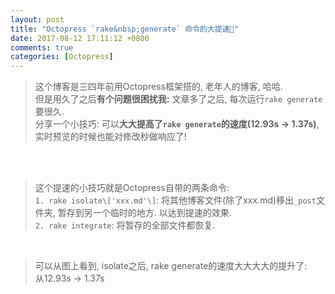 ```yaml
---
layout: post
title: "Octopress `rake&nbsp;generate` 命令的大提速🚀"
date: 2017-08-12 17:11:12 +0800
comments: true
categories: [Octopress]
---
```


> 这个博客是三四年前用Octopress框架搭的, 老年人的博客, 哈哈.    
但是用久了之后**有个问题很困扰我:** 文章多了之后, 每次运行`rake generate`要很久.    
分享一个小技巧: 可以**大大提高了`rake generate`的速度(12.93s → 1.37s)**, 实时预览的时候也能对修改秒做响应了!   
<!--more-->   
<br><br>  


> 这个提速的小技巧就是Octopress自带的两条命令:    
`1. rake isolate\['xxx.md'\]`: 将其他博客文件(除了xxx.md)移出`_post`文件夹, 暂存到另一个临时的地方. 以达到提速的效果.         
`2. rake integrate`: 将暂存的全部文件都恢复.   
<img style="max-height:350px" class="lazy" data-original="/images/blog/170812_rake_tricky/rake_suggestion.png">   
<br><br>


> 可以从图上看到, isolate之后, rake generate的速度大大大大的提升了:   
从12.93s → 1.37s   
<img style="max-height:300px" class="lazy" data-original="/images/blog/170812_rake_tricky/result.png">    

 

